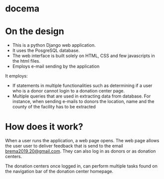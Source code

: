 # docema
# On the design
- This is a python Django web application.
- It uses the PosgreSQL database.
- The web interface is built solely on HTML, CSS and few javascripts in the html files.
- Employs e-mail sending by the application

It employs:
- If statements in multiple functionalities such as determining if a user who is a donor cannot login to a donation center page.
- Multiple queries that are used in extracting data from database. For instance, when sending e-mails to donors
  the location, name and the county of the facility has to be extracted
  
  
 # How does it work?
 When a user runs the application, a web page opens. The web page allows the user user to deliver feedback that is send to the email brema2019.20@gmail.com.
 They can also log in as donors or as donation centers.
 
 The donation centers once logged in, can perform multiple tasks found on the navigation bar of the donation center homepage. 
